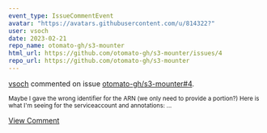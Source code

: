 ```yaml
---
event_type: IssueCommentEvent
avatar: "https://avatars.githubusercontent.com/u/814322?"
user: vsoch
date: 2023-02-21
repo_name: otomato-gh/s3-mounter
html_url: https://github.com/otomato-gh/s3-mounter/issues/4
repo_url: https://github.com/otomato-gh/s3-mounter
---
```


<a href='https://github.com/vsoch' target='_blank'>vsoch</a> commented on issue <a href='https://github.com/otomato-gh/s3-mounter/issues/4' target='_blank'>otomato-gh/s3-mounter#4</a>.

<small>Maybe I gave the wrong identifier for the ARN (we only need to provide a portion?) Here is what I'm seeing for the serviceaccount and annotations:...</small>

<a href='https://github.com/otomato-gh/s3-mounter/issues/4' target='_blank'>View Comment</a>